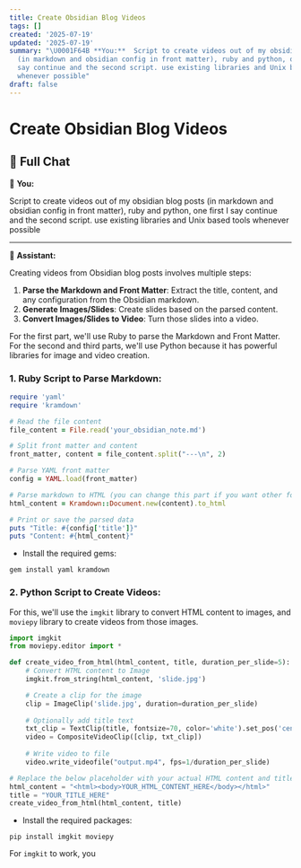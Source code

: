 ```yaml
---
title: Create Obsidian Blog Videos
tags: []
created: '2025-07-19'
updated: '2025-07-19'
summary: "\U0001F64B **You:**  Script to create videos out of my obsidian blog posts
  (in markdown and obsidian config in front matter), ruby and python, one first I
  say continue and the second script. use existing libraries and Unix based tools
  whenever possible"
draft: false
---
```


# Create Obsidian Blog Videos

## 🧠 Full Chat

🙋 **You:**

Script to create videos out of my obsidian blog posts (in markdown and obsidian config in front matter), ruby and python, one first I say continue and the second script. use existing libraries and Unix based tools whenever possible

---

🤖 **Assistant:**

Creating videos from Obsidian blog posts involves multiple steps:

1. **Parse the Markdown and Front Matter**: Extract the title, content, and any configuration from the Obsidian markdown.
2. **Generate Images/Slides**: Create slides based on the parsed content.
3. **Convert Images/Slides to Video**: Turn those slides into a video.

For the first part, we'll use Ruby to parse the Markdown and Front Matter. For the second and third parts, we'll use Python because it has powerful libraries for image and video creation.

### 1. Ruby Script to Parse Markdown:

```ruby
require 'yaml'
require 'kramdown'

# Read the file content
file_content = File.read('your_obsidian_note.md')

# Split front matter and content
front_matter, content = file_content.split("---\n", 2)

# Parse YAML front matter
config = YAML.load(front_matter)

# Parse markdown to HTML (you can change this part if you want other formats)
html_content = Kramdown::Document.new(content).to_html

# Print or save the parsed data
puts "Title: #{config['title']}"
puts "Content: #{html_content}"
```

* Install the required gems:

```
gem install yaml kramdown
```

### 2. Python Script to Create Videos:

For this, we'll use the `imgkit` library to convert HTML content to images, and `moviepy` library to create videos from those images.

```python
import imgkit
from moviepy.editor import *

def create_video_from_html(html_content, title, duration_per_slide=5):
    # Convert HTML content to Image
    imgkit.from_string(html_content, 'slide.jpg')

    # Create a clip for the image
    clip = ImageClip('slide.jpg', duration=duration_per_slide)
    
    # Optionally add title text
    txt_clip = TextClip(title, fontsize=70, color='white').set_pos('center').set_duration(duration_per_slide)
    video = CompositeVideoClip([clip, txt_clip])
    
    # Write video to file
    video.write_videofile("output.mp4", fps=1/duration_per_slide)

# Replace the below placeholder with your actual HTML content and title
html_content = "<html><body>YOUR_HTML_CONTENT_HERE</body></html>"
title = "YOUR_TITLE_HERE"
create_video_from_html(html_content, title)
```

* Install the required packages:

```
pip install imgkit moviepy
```

For `imgkit` to work, you